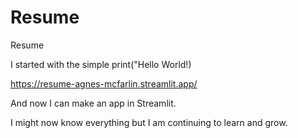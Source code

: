 # Resume
Resume


I started with the simple 
print("Hello World!)

https://resume-agnes-mcfarlin.streamlit.app/

And now I can make an app in Streamlit. 

I might now know everything but I am continuing to learn and grow.

